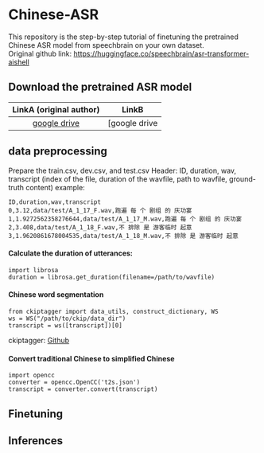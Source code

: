# Chinese-ASR

This repository is the step-by-step tutorial of finetuning the pretrained Chinese ASR model from speechbrain on your own dataset.  
Original github link: https://huggingface.co/speechbrain/asr-transformer-aishell


## Download the pretrained ASR model
| LinkA (original author) | LinkB | 
|:------:|:------:| 
|[google drive](https://drive.google.com/drive/folders/1noVw2hCwMIEt6Ovn4wt6DvrxqB2tT-Q1?usp=sharing)|[google drive|


## data preprocessing

Prepare the train.csv, dev.csv, and test.csv
Header: ID,                duration,                wav,             transcript
       (index of the file, duration of the wavfile, path to wavfile, ground-truth content)
example:
```
ID,duration,wav,transcript
0,3.12,data/test/A_1_17_F.wav,跑遍 每 个 剧组 的 庆功宴
1,1.9272562358276644,data/test/A_1_17_M.wav,跑遍 每 个 剧组 的 庆功宴
2,3.408,data/test/A_1_18_F.wav,不 排除 是 游客临时 起意
3,1.9620861678004535,data/test/A_1_18_M.wav,不 排除 是 游客临时 起意
``` 

#### Calculate the duration of utterances:
```
import librosa
duration = librosa.get_duration(filename=/path/to/wavfile)
```

#### Chinese word segmentation
```
from ckiptagger import data_utils, construct_dictionary, WS
ws = WS("/path/to/ckip/data_dir")
transcript = ws([transcript])[0]

```
ckiptagger: [Github](https://github.com/ckiplab/ckiptagger)


#### Convert traditional Chinese to simplified Chinese 
```
import opencc
converter = opencc.OpenCC('t2s.json')
transcript = converter.convert(transcript)
```


## Finetuning



## Inferences
